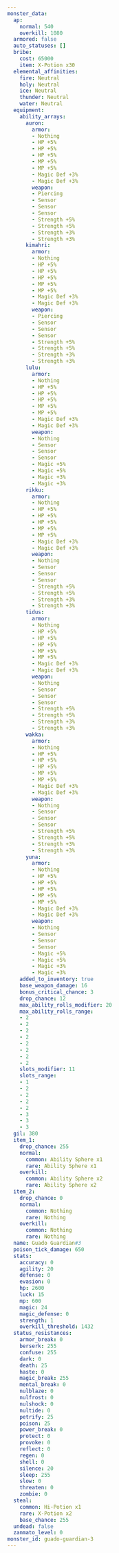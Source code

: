```yaml
---
monster_data:
  ap:
    normal: 540
    overkill: 1080
  armored: false
  auto_statuses: []
  bribe:
    cost: 65000
    item: X-Potion x30
  elemental_affinities:
    fire: Neutral
    holy: Neutral
    ice: Neutral
    thunder: Neutral
    water: Neutral
  equipment:
    ability_arrays:
      auron:
        armor:
        - Nothing
        - HP +5%
        - HP +5%
        - HP +5%
        - MP +5%
        - MP +5%
        - Magic Def +3%
        - Magic Def +3%
        weapon:
        - Piercing
        - Sensor
        - Sensor
        - Sensor
        - Strength +5%
        - Strength +5%
        - Strength +3%
        - Strength +3%
      kimahri:
        armor:
        - Nothing
        - HP +5%
        - HP +5%
        - HP +5%
        - MP +5%
        - MP +5%
        - Magic Def +3%
        - Magic Def +3%
        weapon:
        - Piercing
        - Sensor
        - Sensor
        - Sensor
        - Strength +5%
        - Strength +5%
        - Strength +3%
        - Strength +3%
      lulu:
        armor:
        - Nothing
        - HP +5%
        - HP +5%
        - HP +5%
        - MP +5%
        - MP +5%
        - Magic Def +3%
        - Magic Def +3%
        weapon:
        - Nothing
        - Sensor
        - Sensor
        - Sensor
        - Magic +5%
        - Magic +5%
        - Magic +3%
        - Magic +3%
      rikku:
        armor:
        - Nothing
        - HP +5%
        - HP +5%
        - HP +5%
        - MP +5%
        - MP +5%
        - Magic Def +3%
        - Magic Def +3%
        weapon:
        - Nothing
        - Sensor
        - Sensor
        - Sensor
        - Strength +5%
        - Strength +5%
        - Strength +3%
        - Strength +3%
      tidus:
        armor:
        - Nothing
        - HP +5%
        - HP +5%
        - HP +5%
        - MP +5%
        - MP +5%
        - Magic Def +3%
        - Magic Def +3%
        weapon:
        - Nothing
        - Sensor
        - Sensor
        - Sensor
        - Strength +5%
        - Strength +5%
        - Strength +3%
        - Strength +3%
      wakka:
        armor:
        - Nothing
        - HP +5%
        - HP +5%
        - HP +5%
        - MP +5%
        - MP +5%
        - Magic Def +3%
        - Magic Def +3%
        weapon:
        - Nothing
        - Sensor
        - Sensor
        - Sensor
        - Strength +5%
        - Strength +5%
        - Strength +3%
        - Strength +3%
      yuna:
        armor:
        - Nothing
        - HP +5%
        - HP +5%
        - HP +5%
        - MP +5%
        - MP +5%
        - Magic Def +3%
        - Magic Def +3%
        weapon:
        - Nothing
        - Sensor
        - Sensor
        - Sensor
        - Magic +5%
        - Magic +5%
        - Magic +3%
        - Magic +3%
    added_to_inventory: true
    base_weapon_damage: 16
    bonus_critical_chance: 3
    drop_chance: 12
    max_ability_rolls_modifier: 20
    max_ability_rolls_range:
    - 2
    - 2
    - 2
    - 2
    - 2
    - 2
    - 2
    - 2
    slots_modifier: 11
    slots_range:
    - 1
    - 2
    - 2
    - 2
    - 2
    - 3
    - 3
    - 3
  gil: 380
  item_1:
    drop_chance: 255
    normal:
      common: Ability Sphere x1
      rare: Ability Sphere x1
    overkill:
      common: Ability Sphere x2
      rare: Ability Sphere x2
  item_2:
    drop_chance: 0
    normal:
      common: Nothing
      rare: Nothing
    overkill:
      common: Nothing
      rare: Nothing
  name: Guado Guardian#3
  poison_tick_damage: 650
  stats:
    accuracy: 0
    agility: 20
    defense: 0
    evasion: 0
    hp: 2600
    luck: 15
    mp: 600
    magic: 24
    magic_defense: 0
    strength: 1
    overkill_threshold: 1432
  status_resistances:
    armor_break: 0
    berserk: 255
    confuse: 255
    dark: 0
    death: 25
    haste: 0
    magic_break: 255
    mental_break: 0
    nulblaze: 0
    nulfrost: 0
    nulshock: 0
    nultide: 0
    petrify: 25
    poison: 25
    power_break: 0
    protect: 0
    provoke: 0
    reflect: 0
    regen: 0
    shell: 0
    silence: 20
    sleep: 255
    slow: 0
    threaten: 0
    zombie: 0
  steal:
    common: Hi-Potion x1
    rare: X-Potion x2
    base_chance: 255
  undead: false
  zanmato_level: 0
monster_id: guado-guardian-3
---
```

